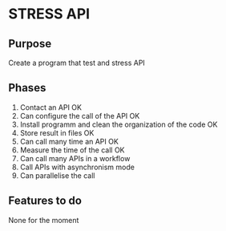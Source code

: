 # STRESS API

## Purpose
Create a program that test and stress API

## Phases 
1. Contact an API OK
2. Can configure the call of the API OK
3. Install programm and clean the organization of the code OK
4. Store result in files OK
5. Can call many time an API OK
6. Measure the time of the call OK
7. Can call many APIs in a workflow
8. Call APIs with asynchronism mode
9. Can parallelise the call

## Features to do
None for the moment